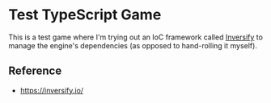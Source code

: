 # Test TypeScript Game

This is a test game where I'm trying out an IoC framework called [Inversify](https://inversify.io/) to manage the engine's dependencies (as opposed to hand-rolling it myself).

## Reference
- https://inversify.io/